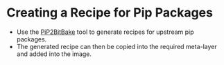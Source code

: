 # Creating a Recipe for Pip Packages

- Use the [PiP2BitBake](https://github.com/robseb/PiP2Bitbake.git) tool to generate recipes for upstream pip packages.
- The generated recipe can then be copied into the required meta-layer and added into the image.